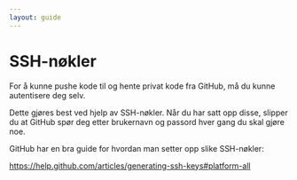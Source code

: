 ```yaml
---
layout: guide
---
```


# SSH-nøkler

For å kunne pushe kode til og hente privat kode fra GitHub, må du kunne autentisere deg selv.

Dette gjøres best ved hjelp av SSH-nøkler. Når du har satt opp disse, slipper du at GitHub spør deg etter brukernavn og passord hver gang du skal gjøre noe.

GitHub har en bra guide for hvordan man setter opp slike SSH-nøkler:

<https://help.github.com/articles/generating-ssh-keys#platform-all>
